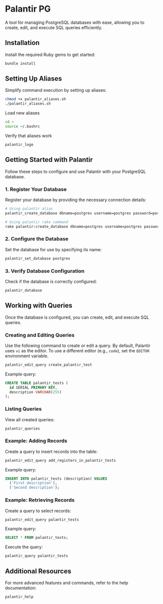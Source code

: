 # Palantir PG

A tool for managing PostgreSQL databases with ease, allowing you to create, edit, and execute SQL queries efficiently.

## Installation

Install the required Ruby gems to get started:

```bash
bundle install
```

## Setting Up Aliases

Simplify command execution by setting up aliases:

```bash
chmod +x palantir_aliases.sh
./palantir_aliases.sh
```

Load new aliases

```bash
cd ~
source ~/.bashrc
```
Verify that aliases work

```bash
palantir_logo
```
## Getting Started with Palantir

Follow these steps to configure and use Palantir with your PostgreSQL database.

### 1. Register Your Database

Register your database by providing the necessary connection details:
```bash
# Using palantir alias
palantir_create_database dbname=postgres username=postgres password=postgres host=localhost port=5434

# Using palantir rake command
rake palantir:create_database dbname=postgres username=postgres password=postgres host=localhost port=5434
```

### 2. Configure the Database

Set the database for use by specifying its name:

```bash
palantir_set_database postgres
```

### 3. Verify Database Configuration

Check if the database is correctly configured:

```bash
palantir_database
```

## Working with Queries

Once the database is configured, you can create, edit, and execute SQL queries.

### Creating and Editing Queries

Use the following command to create or edit a query. By default, Palantir uses `vi` as the editor. To use a different editor (e.g., `code`), set the `EDITOR` environment variable.

```bash
palantir_edit_query create_palantir_test
```

Example query:

```sql
CREATE TABLE palantir_tests (
  id SERIAL PRIMARY KEY,
  description VARCHAR(255)
);
```

### Listing Queries

View all created queries:

```bash
palantir_queries
```

### Example: Adding Records

Create a query to insert records into the table:

```bash
palantir_edit_query add_registers_in_palantir_tests
```

Example query:

```sql
INSERT INTO palantir_tests (description) VALUES
  ('First description'),
  ('Second description');
```

### Example: Retrieving Records

Create a query to select records:

```bash
palantir_edit_query palantir_tests
```

Example query:

```sql
SELECT * FROM palantir_tests;
```

Execute the query:

```bash
palantir_query palantir_tests
```

## Additional Resources

For more advanced features and commands, refer to the help documentation:

```bash
palantir_help
```
